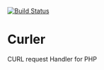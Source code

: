 [![Build Status](https://travis-ci.org/wmateam/Curling.svg?branch=master)](https://travis-ci.org/wmateam/Curling)

# Curler
CURL request Handler for PHP